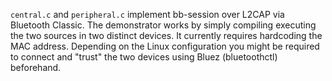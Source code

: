 `central.c` and `peripheral.c` implement bb-session over L2CAP via Bluetooth Classic.
The demonstrator works by simply compiling executing the two sources in two distinct devices. It currently requires hardcoding the MAC address.
Depending on the Linux configuration you might be required to connect and "trust" the two devices using Bluez (bluetoothctl) beforehand.